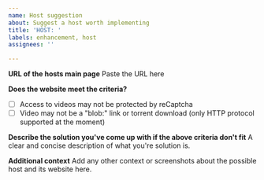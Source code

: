 ```yaml
---
name: Host suggestion
about: Suggest a host worth implementing
title: 'HOST: '
labels: enhancement, host
assignees: ''

---
```


**URL of the hosts main page**
Paste the URL here

**Does the website meet the criteria?**
- [ ] Access to videos may not be protected by reCaptcha
- [ ] Video may not be a "blob:" link or torrent download (only HTTP protocol supported at the moment)
 
**Describe the solution you've come up with if the above criteria don't fit**
A clear and concise description of what you're solution is.

**Additional context**
Add any other context or screenshots about the possible host and its website here.
